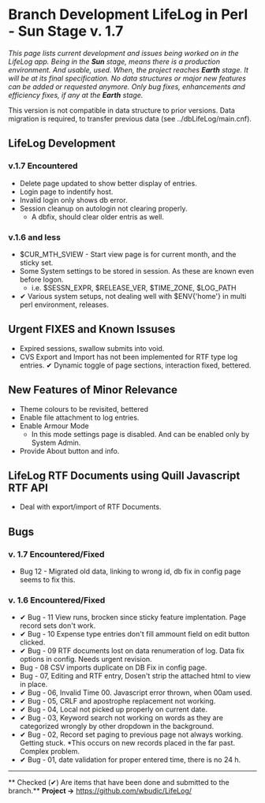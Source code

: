 # Branch Development LifeLog in Perl - Sun Stage v. 1.7

*This page lists current development and issues being worked on in the LifeLog app. Being in the **Sun** stage, means there is a production environment. And usable, used. When, the project reaches **Earth** stage. It will be at its final specification. No data structures or major new features can be added or requested anymore. Only bug fixes, enhancements and efficiency fixes, if any at the **Earth** stage.*

This version is not compatible in data structure to prior versions. Data migration is required, to transfer previous data (see ../dbLifeLog/main.cnf).

## LifeLog Development

### v.1.7 Encountered

* Delete page updated to show better display of entries.
* Login page to indentify host.
* Invalid login only shows db error.
* Session cleanup on autologin not clearing properly.
  * A dbfix, should clear older entris as well.

### v.1.6 and less

* $CUR_MTH_SVIEW - Start view page is for current month, and the sticky set.
* Some System settings to be stored in session. As these are  known even before logon.
  * i.e. $SESSN_EXPR, $RELEASE_VER, $TIME_ZONE, $LOG_PATH
* &#10004; Various system setups, not dealing well with $ENV{'home'} in multi perl environment, releases.

## Urgent FIXES and Known Issuses

* Expired sessions, swallow submits into void.
* CVS Export and Import has not been implemented for RTF type log entries.
&#10004; Dynamic toggle of page sections, interaction fixed, bettered.

## New Features of Minor Relevance

* Theme colours to be revisited, bettered
* Enable file attachment to log entries.
* Enable Armour Mode
  * In this mode settings page is disabled. And can be enabled only by System Admin.
* Provide About button and info.

## LifeLog RTF Documents using Quill Javascript RTF API

* Deal with export/import of RTF Documents.

## Bugs

### v. 1.7 Encountered/Fixed

* Bug 12 - Migrated old data, linking to wrong id, db fix in config page seems to fix this.
 
### v. 1.6 Encountered/Fixed

* &#10004; Bug - 11 View runs, brocken since sticky feature implentation. Page record sets don't work.
* &#10004; Bug - 10 Expense type entries don't fill ammount field on edit button clicked.
* &#10004; Bug - 09 RTF documents lost on data renumeration of log. Data fix options in config. Needs urgent revision.
* Bug - 08 CSV imports duplicate on DB Fix in config page.
* Bug - 07, Editing and RTF entry, Dosen't strip the attached html to view in place.
* &#10004; Bug - 06, Invalid Time 00. Javascript error thrown, when 00am used.
* &#10004; Bug - 05, CRLF and apostrophe replacement not working.
* &#10004; Bug - 04, Local not picked up properly on current date.
* &#10004; Bug - 03, Keyword search not working on words as they are categorized wrongly by other dropdown in the background.
* &#10004; Bug - 02, Record set paging to previous page not always working. Getting stuck.
    *This occurs on new records placed in the far past. Complex problem.
* &#10004; Bug - 01, date validation for proper entered time, there is no 24 h.

***

** Checked (&#10004;) Are items that have been done and submitted to the branch.**
**Project ->**  https://github.com/wbudic/LifeLog/

